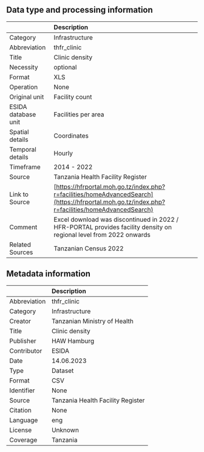 ## Data type and processing information 

|                     | Description                                                                                                                                    |
|:--------------------|:-----------------------------------------------------------------------------------------------------------------------------------------------|
| Category            | Infrastructure                                                                                                                                 |
| Abbreviation        | thfr_clinic                                                                                                                                    |
| Title               | Clinic density                                                                                                                                 |
| Necessity           | optional                                                                                                                                       |
| Format              | XLS                                                                                                                                            |
| Operation           | None                                                                                                                                           |
| Original unit       | Facility count                                                                                                                                 |
| ESIDA database unit | Facilities per area                                                                                                                            |
| Spatial details     | Coordinates                                                                                                                                    |
| Temporal details    | Hourly                                                                                                                                         |
| Timeframe           | 2014 - 2022                                                                                                                                    |
| Source              | Tanzania Health Facility Register                                                                                                              |
| Link to Source      | [https://hfrportal.moh.go.tz/index.php?r=facilities/homeAdvancedSearch](https://hfrportal.moh.go.tz/index.php?r=facilities/homeAdvancedSearch) |
| Comment             | Excel download was discontinued in 2022 / HFR-PORTAL provides facility density on regional level from 2022 onwards                             |
| Related Sources     | Tanzanian Census 2022                                                                                                                          |

## Metadata information 

|              | Description                       |
|:-------------|:----------------------------------|
| Abbreviation | thfr_clinic                       |
| Category     | Infrastructure                    |
| Creator      | Tanzanian Ministry of Health      |
| Title        | Clinic density                    |
| Publisher    | HAW Hamburg                       |
| Contributor  | ESIDA                             |
| Date         | 14.06.2023                        |
| Type         | Dataset                           |
| Format       | CSV                               |
| Identifier   | None                              |
| Source       | Tanzania Health Facility Register |
| Citation     | None                              |
| Language     | eng                               |
| License      | Unknown                           |
| Coverage     | Tanzania                          |